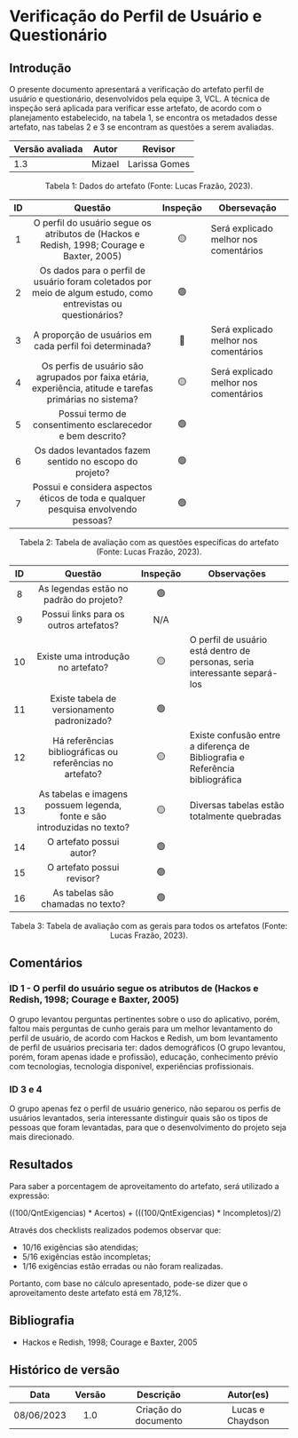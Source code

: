 # Verificação do Perfil de Usuário e Questionário

## Introdução

O presente documento apresentará a verificação do artefato perfil de usuário e questionário, desenvolvidos pela equipe 3, VCL. A técnica de inspeção será aplicada para verificar esse artefato, de acordo com o planejamento estabelecido, na tabela 1, se encontra os metadados desse artefato, nas tabelas 2 e 3 se encontram as questões a serem avaliadas.

| Versão avaliada | Autor  | Revisor       |
| ---------------- | ------ | ------------- |
| 1.3              | Mizael | Larissa Gomes |

<div style="text-align: center">
<p> Tabela 1: Dados do artefato (Fonte: Lucas Frazão, 2023). </p>
</div>

| ID |                                                     Questão                                                     | Inspeção | Obersevação                           |
| :-: | :--------------------------------------------------------------------------------------------------------------: | :--------: | --------------------------------------- |
| 1 |            O perfil do usuário segue os atributos de (Hackos e Redish, 1998; Courage e Baxter, 2005)            |     🟡     | Será explicado melhor nos comentários |
| 2 | Os dados para o perfil de usuário foram coletados por meio de algum estudo, como entrevistas ou questionários? |     🟢     |                                         |
| 3 |                            A proporção de usuários em cada perfil foi determinada?                            |     🔴     | Será explicado melhor nos comentários |
| 4 |  Os perfis de usuário são agrupados por faixa etária, experiência, atitude e tarefas primárias no sistema?  |     🟡     | Será explicado melhor nos comentários |
| 5 |                            Possui termo de consentimento esclarecedor e bem descrito?                            |     🟢     |                                         |
| 6 |                             Os dados levantados fazem sentido no escopo do projeto?                             |     🟢     |                                         |
| 7 |               Possui e considera aspectos éticos de toda e qualquer pesquisa envolvendo pessoas?               |     🟢     |                                         |

<div style="text-align: center">
<p> Tabela 2: Tabela de avaliação com as questões específicas do artefato (Fonte: Lucas Frazão, 2023). </p>
</div>

| ID |                                 Questão                                 | Inspeção | Observações                                                                    |
| :-: | :-----------------------------------------------------------------------: | :--------: | -------------------------------------------------------------------------------- |
| 8 |                 As legendas estão no padrão do projeto?                 |     🟢     |                                                                                  |
| 9 |                  Possui links para os outros artefatos?                  |    N/A    |                                                                                  |
| 10 |                   Existe uma introdução no artefato?                   |     🟡     | O perfil de usuário está dentro de personas, seria interessante separá-los    |
| 11 |                Existe tabela de versionamento padronizado?                |     🟢     |                                                                                  |
| 12 |      Há referências bibliográficas ou referências no artefato?      |     🟡     | Existe confusão entre a diferença de Bibliografia e Referência bibliográfica |
| 13 | As tabelas e imagens possuem legenda, fonte e são introduzidas no texto? |     🟡     | Diversas tabelas estão totalmente quebradas                                     |
| 14 |                         O artefato possui autor?                         |     🟢     |                                                                                  |
| 15 |                        O artefato possui revisor?                        |     🟢     |                                                                                  |
| 16 |                    As tabelas são chamadas no texto?                    |     🟢     |                                                                                  |

<div style="text-align: center">
<p> Tabela 3: Tabela de avaliação com as gerais para todos os artefatos (Fonte: Lucas Frazão, 2023). </p>
</div>

## Comentários

### ID 1 - O perfil do usuário segue os atributos de (Hackos e Redish, 1998; Courage e Baxter, 2005)

O grupo levantou perguntas pertinentes sobre o uso do aplicativo, porém, faltou mais perguntas de cunho gerais para um melhor levantamento do perfil de usuário, de acordo com Hackos e Redish, um bom levantamento de perfil de usuários precisaria ter: dados demográficos (O grupo levantou, porém, foram apenas idade e profissão), educação, conhecimento prévio com tecnologias, tecnologia disponível, experiências profissionais.

### ID 3 e 4

O grupo apenas fez o perfil de usuário generico, não separou os perfis de usuários levantados, seria interessante distinguir quais são os tipos de pessoas que foram levantadas, para que o desenvolvimento do projeto seja mais direcionado.

## Resultados

Para saber a porcentagem de aproveitamento do artefato, será utilizado a expressão:

((100/QntExigencias) * Acertos) + (((100/QntExigencias) * Incompletos)/2)

Através dos checklists realizados podemos observar que:

* 10/16 exigências são atendidas;
* 5/16 exigências estão incompletas;
* 1/16 exigências estão erradas ou não foram realizadas.

Portanto, com base no cálculo apresentado, pode-se dizer que o aproveitamento deste artefato está em 78,12%.

## Bibliografia

- Hackos e Redish, 1998; Courage e Baxter, 2005

## Histórico de versão

|    Data    | Versão |      Descrição      |    Autor(es)    |
| :--------: | :-----: | :--------------------: | :--------------: |
| 08/06/2023 |   1.0   | Criação do documento | Lucas e Chaydson |
